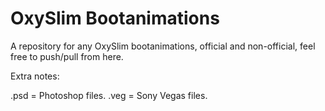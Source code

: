<h1>OxySlim Bootanimations</h1>
A repository for any OxySlim bootanimations, official and non-official, feel free to push/pull from here.

Extra notes:

.psd = Photoshop files.
.veg = Sony Vegas files. 